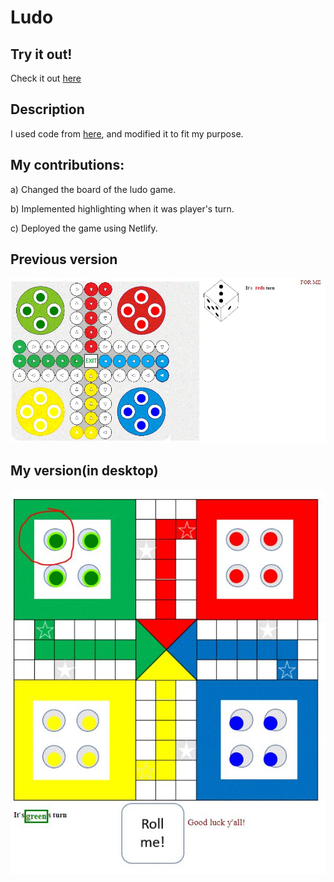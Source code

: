 # Ludo

## Try it out!
Check it out [here](https://ludokhelam.netlify.app/)

## Description
I used code from [here](https://code-projects.org/simple-ludo-game-in-javascript-with-source-code/), and modified it to fit my purpose.<br>

## My contributions:<br>
a) Changed the board of the ludo game.<br>

b) Implemented highlighting when it was player's turn.<br> 

c) Deployed the game using Netlify.<br>

## Previous version
![My Image](https://github.com/parvatsapkota/ludo.github.io/blob/master/Images/previous_version.JPG)
<br>
## My version(in desktop)
![My Image](https://github.com/parvatsapkota/ludo.github.io/blob/master/Images/ludo-game.JPG)

<!-- ## My version( in mobile)
![My Image](https://github.com/parvatsapkota/ludo.github.io/blob/master/Images/mobile_version.jpg) -->





